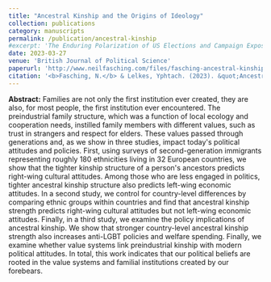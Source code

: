 ```yaml
---
title: "Ancestral Kinship and the Origins of Ideology"
collection: publications
category: manuscripts
permalink: /publication/ancestral-kinship
#excerpt: 'The Enduring Polarization of US Elections and Campaign Exposure.'
date: 2023-03-27
venue: 'British Journal of Political Science'
paperurl: 'http://www.neilfasching.com/files/fasching-ancestral-kinship.pdf'
citation: '<b>Fasching, N.</b> & Lelkes, Yphtach. (2023). &quot;Ancestral Kinship and the Origins of Ideology.&quot; <i>British Journal of Political Science</i>. doi:10.1017/S0007123422000709.'
---
```


**Abstract:** Families are not only the first institution ever created, they are also, for most people, the first institution ever encountered. The preindustrial family structure, which was a function of local ecology and cooperation needs, instilled family members with different values, such as trust in strangers and respect for elders. These values passed through generations and, as we show in three studies, impact today's political attitudes and policies. First, using surveys of second-generation immigrants representing roughly 180 ethnicities living in 32 European countries, we show that the tighter kinship structure of a person's ancestors predicts right-wing cultural attitudes. Among those who are less engaged in politics, tighter ancestral kinship structure also predicts left-wing economic attitudes. In a second study, we control for country-level differences by comparing ethnic groups within countries and find that ancestral kinship strength predicts right-wing cultural attitudes but not left-wing economic attitudes. Finally, in a third study, we examine the policy implications of ancestral kinship. We show that stronger country-level ancestral kinship strength also increases anti-LGBT policies and welfare spending. Finally, we examine whether value systems link preindustrial kinship with modern political attitudes. In total, this work indicates that our political beliefs are rooted in the value systems and familial institutions created by our forebears.